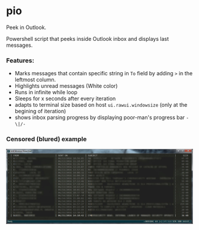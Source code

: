 # pio
Peek in Outlook. 

Powershell script that peeks inside Outlook inbox and displays last messages. 

### Features:
- Marks messages that contain specific string in `To` field by adding `>` in the leftmost column.
- Highlights unread messages (White color)
- Runs in infinite while loop
- Sleeps for x seconds after every iteration
- adapts to terminal size based on host `ui.rawui.windowsize` (only at the begining of iteration)
- shows inbox parsing progress by displaying poor-man's progress bar `-\|/-`


### Censored (blured) example

![Peek in Outlook](https://raw.githubusercontent.com/chaoos-theory/pio/master/pio_example.jpg)
